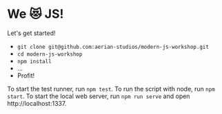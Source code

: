 # We 😻 JS!

Let's get started! 

* `git clone git@github.com:aerian-studios/modern-js-workshop.git`
* `cd modern-js-workshop`
* `npm install`
* ...
* Profit!


To start the test runner, run `npm test`. To run the script with node, run `npm start`. To start the local web server, run `npm run serve` and open http://localhost:1337. 